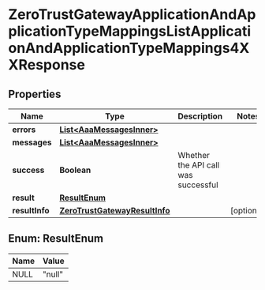 

# ZeroTrustGatewayApplicationAndApplicationTypeMappingsListApplicationAndApplicationTypeMappings4XXResponse


## Properties

| Name | Type | Description | Notes |
|------------ | ------------- | ------------- | -------------|
|**errors** | [**List&lt;AaaMessagesInner&gt;**](AaaMessagesInner.md) |  |  |
|**messages** | [**List&lt;AaaMessagesInner&gt;**](AaaMessagesInner.md) |  |  |
|**success** | **Boolean** | Whether the API call was successful |  |
|**result** | [**ResultEnum**](#ResultEnum) |  |  |
|**resultInfo** | [**ZeroTrustGatewayResultInfo**](ZeroTrustGatewayResultInfo.md) |  |  [optional] |



## Enum: ResultEnum

| Name | Value |
|---- | -----|
| NULL | &quot;null&quot; |



